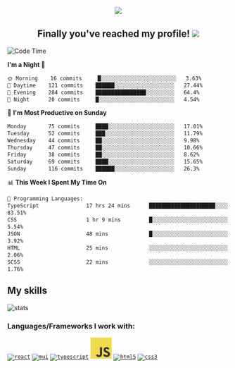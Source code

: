 <p align="center">
  <img src="https://user-images.githubusercontent.com/102032437/162972217-d9d013af-ed44-46cb-bd0c-aaf87b5200e7.gif">
</p>

<h2 align="center">
  Finally you've reached my profile!
  <img src="https://media.giphy.com/media/hvRJCLFzcasrR4ia7z/giphy.gif" width="28">
</h2>

<!--START_SECTION:waka-->
![Code Time](http://img.shields.io/badge/Code%20Time-808%20hrs%2047%20mins-blue)

**I'm a Night 🦉** 

```text
🌞 Morning    16 commits     █░░░░░░░░░░░░░░░░░░░░░░░░   3.63% 
🌆 Daytime    121 commits    ██████░░░░░░░░░░░░░░░░░░░   27.44% 
🌃 Evening    284 commits    ████████████████░░░░░░░░░   64.4% 
🌙 Night      20 commits     █░░░░░░░░░░░░░░░░░░░░░░░░   4.54%

```
📅 **I'm Most Productive on Sunday** 

```text
Monday       75 commits     ████░░░░░░░░░░░░░░░░░░░░░   17.01% 
Tuesday      52 commits     ███░░░░░░░░░░░░░░░░░░░░░░   11.79% 
Wednesday    44 commits     ██░░░░░░░░░░░░░░░░░░░░░░░   9.98% 
Thursday     47 commits     ██░░░░░░░░░░░░░░░░░░░░░░░   10.66% 
Friday       38 commits     ██░░░░░░░░░░░░░░░░░░░░░░░   8.62% 
Saturday     69 commits     ████░░░░░░░░░░░░░░░░░░░░░   15.65% 
Sunday       116 commits    ██████░░░░░░░░░░░░░░░░░░░   26.3%

```


📊 **This Week I Spent My Time On** 

```text
💬 Programming Languages: 
TypeScript               17 hrs 24 mins      █████████████████████░░░░   83.51% 
CSS                      1 hr 9 mins         █░░░░░░░░░░░░░░░░░░░░░░░░   5.54% 
JSON                     48 mins             █░░░░░░░░░░░░░░░░░░░░░░░░   3.92% 
HTML                     25 mins             ░░░░░░░░░░░░░░░░░░░░░░░░░   2.06% 
SCSS                     22 mins             ░░░░░░░░░░░░░░░░░░░░░░░░░   1.76%

```


<!--END_SECTION:waka-->

<h2>My skills</h2>

<img src="https://github-readme-stats.vercel.app/api?username=etczrn&count_private=true&show_icons=true&hide_border=true&bg_color=45deg,185a9d,43cea2&title_color=ffffff&text_color=ffffff&icon_color=ffffff" alt="stats">

### Languages/Frameworks I work with:

<code><a href="https://reactjs.org/"><img alt="react" title="react" src="https://cdn.jsdelivr.net/gh/devicons/devicon/icons/react/react-original.svg" height="48"></a></code>
<code><a href="https://mui.com/"><img alt="mui" title="mui" src="https://cdn.jsdelivr.net/gh/devicons/devicon/icons/materialui/materialui-original.svg" height="48"></a></code>
<code><a href="https://www.typescriptlang.org/"><img alt="typescript" title="typescript" src="https://cdn.jsdelivr.net/gh/devicons/devicon/icons/typescript/typescript-original.svg" height="48"></a></code>
<code><a href="https://developer.mozilla.org/en-US/docs/Web/JavaScript"><img alt="JavaScript" title="JavaScript" src="https://raw.githubusercontent.com/github/explore/80688e429a7d4ef2fca1e82350fe8e3517d3494d/topics/javascript/javascript.png" height="48"></a></code>
<code><a href="https://dev.w3.org/html5/html-author/"><img alt="html5" title="html5" src="https://cdn.jsdelivr.net/gh/devicons/devicon/icons/html5/html5-original.svg" height="48"></a></code>
<code><a href="https://www.w3.org/TR/css/"><img alt="css3" title="css3" src="https://cdn.jsdelivr.net/gh/devicons/devicon/icons/css3/css3-original.svg" height="48"></a></code>
